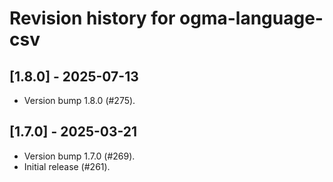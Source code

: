 # Revision history for ogma-language-csv

## [1.8.0] - 2025-07-13

* Version bump 1.8.0 (#275).

## [1.7.0] - 2025-03-21

* Version bump 1.7.0 (#269).
* Initial release (#261).

